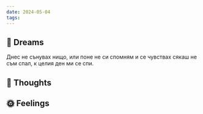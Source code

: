 ```yaml
---
date: 2024-05-04
tags:
---
```


## 💭 Dreams
Днес не сънувах нищо, или поне не си спомням и се чувствах сякаш не съм спал, к целия ден ми се спи.

## 🤔 Thoughts 

## 🌞 Feelings 

